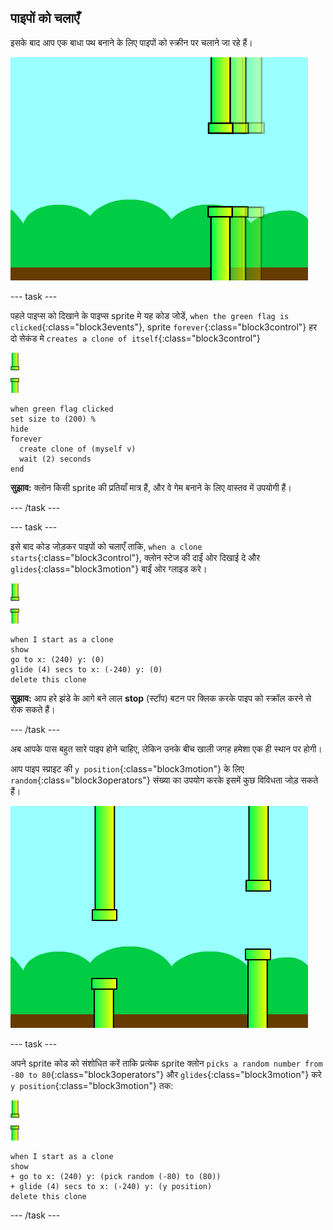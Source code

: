 ## पाइपों को चलाएँ

इसके बाद आप एक बाधा पथ बनाने के लिए पाइपों को स्क्रीन पर चलाने जा रहे हैं।

![पाइप्स​ स्क्रीन पर चल रहे हैं](images/flappy-clones-test.png)

\--- task \---

पहले पाइप्स​ को दिखाने के पाइप्स sprite मे यह​ कोड जोडें, `when the green flag is clicked`{:class="block3events"}, sprite `forever`{:class="block3control"} हर दो सेकंड मे `creates a clone of itself`{:class="block3control"}

![पाइप्स sprite](images/pipes-sprite.png)

```blocks3
when green flag clicked
set size to (200) %
hide
forever 
  create clone of (myself v)
  wait (2) seconds
end
```

**सुझाव:** क्लोन किसी sprite की प्रतियाँ मात्र हैं, और वे गेम बनाने के लिए वास्तव में उपयोगी हैं।

\--- /task \---

\--- task \---

इसे बाद कोड जोड़कर पाइपों को चलाएँ ताकि, `when a clone starts`{:class="block3control"}, क्लोन स्टेज की दाईं ओर दिखाई दे और `glides`{:class="block3motion"} बाईं ओर ग्लाइड करे।

![पाइप्स sprite](images/pipes-sprite.png)

```blocks3
when I start as a clone
show
go to x: (240) y: (0)
glide (4) secs to x: (-240) y: (0)
delete this clone
```

**सुझाव:** आप हरे झंडे के आगे बने लाल **stop** (स्टॉप) बटन पर क्लिक करके पाइप को स्क्रॉल करने से रोक सकते हैं।

\--- /task \---

अब आपके पास बहुत सारे पाइप होने चाहिए, लेकिन उनके बीच खाली जगह हमेशा एक ही स्थान पर होगी।

आप पाइप स्प्राइट की `y position`{:class="block3motion"} के लिए `random`{:class="block3operators"} संख्या का उपयोग करके इसमें कुछ विविधता जोड़ सकते हैं।

![विभिन्न ऊंचाइयों पर पाइप](images/flappy-height-test.png)

\--- task \---

अपने sprite कोड को संशोधित करें ताकि प्रत्येक sprite क्लोन `picks a random number from -80 to 80`{:class="block3operators"} और `glides`{:class="block3motion"} करे `y position`{:class="block3motion"} तक​:

![पाइप्स sprite](images/pipes-sprite.png)

```blocks3
when I start as a clone
show
+ go to x: (240) y: (pick random (-80) to (80))
+ glide (4) secs to x: (-240) y: (y position)
delete this clone
```

\--- /task \---